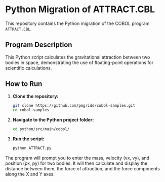 # Python Migration of ATTRACT.CBL

This repository contains the Python migration of the COBOL program `ATTRACT.CBL`.

## Program Description

This Python script calculates the gravitational attraction between two bodies in space, demonstrating the use of floating-point operations for scientific calculations.

## How to Run

1.  **Clone the repository:**
    ```bash
    git clone https://github.com/pmgridd/cobol-samples.git
    cd cobol-samples
    ```
2.  **Navigate to the Python project folder:**
    ```bash
    cd python/src/main/cobol/
    ```
3.  **Run the script:**
    ```bash
    python ATTRACT.py
    ```

The program will prompt you to enter the mass, velocity (vx, vy), and position (px, py) for two bodies. It will then calculate and display the distance between them, the force of attraction, and the force components along the X and Y axes.
